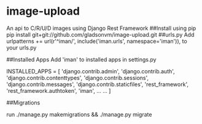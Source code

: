 # image-upload
An api to C/R/U/D images using Django Rest Framework
##Install using pip
pip install git+git://github.com/gladsonvm/image-upload.git
##urls.py
Add
urlpatterns += url(r'^iman/', include('iman.urls', namespace='iman')),
 to your urls.py

##Installed Apps
Add
'iman' to installed apps in settings.py


INSTALLED_APPS = [
    'django.contrib.admin',
    'django.contrib.auth',
    'django.contrib.contenttypes',
    'django.contrib.sessions',
    'django.contrib.messages',
    'django.contrib.staticfiles',
    'rest_framework',
    'rest_framework.authtoken',
    'iman',
    ...
    ...
]

##Migrations

run ./manage.py makemigrations && ./manage.py migrate